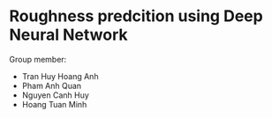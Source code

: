 # Roughness predcition using Deep Neural Network

Group member: 
- Tran Huy Hoang Anh
- Pham Anh Quan 
- Nguyen Canh Huy
- Hoang Tuan Minh
